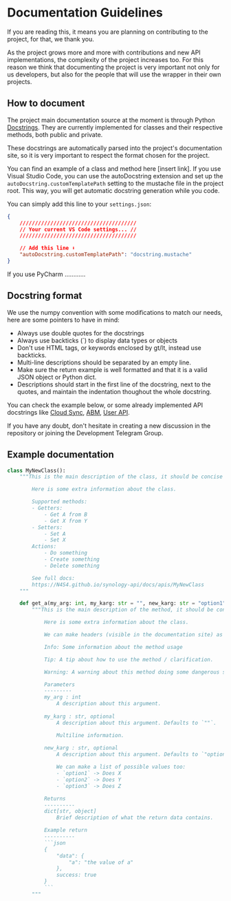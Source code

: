 # Documentation Guidelines
If you are reading this, it means you are planning on contributing to the project, for that, we thank you.

As the project grows more and more with contributions and new API implementations, the complexity of the project increases too. For this reason we think that documenting the project is very important not only for us developers, but also for the people that will use the wrapper in their own projects.

## How to document
The project main documentation source at the moment is through Python [Docstrings](https://peps.python.org/pep-0257/#what-is-a-docstring). They are currently implemented for classes and their respective methods, both public and private.

These docstrings are automatically parsed into the project's documentation site, so it is very important to respect the format chosen for the project.

You can find an example of a class and method here [insert link]. If you use Visual Studio Code, you can use the autoDocstring extension and set up the `autoDocstring.customTemplatePath` setting to the mustache file in the project root. This way, you will get automatic docstring generation while you code.

You can simply add this line to your `settings.json`:
```json
{
    //////////////////////////////////////
    // Your current VS Code settings... //
    //////////////////////////////////////

    // Add this line ⬇️
    "autoDocstring.customTemplatePath": "docstring.mustache"
}
```

If you use PyCharm ............

## Docstring format
We use the numpy convention with some modifications to match our needs, here are some pointers to have in mind:

- Always use double quotes for the docstrings
- Always use backticks (`) to display data types or objects
- Don't use HTML tags, or keywords enclosed by gt/lt, instead use backticks.
- Multi-line descriptions should be separated by an empty line.
- Make sure the return example is well formatted and that it is a valid JSON object or Python dict.
- Descriptions should start in the first line of the docstring, next to the quotes, and maintain the indentation thoughout the whole docstring.

You can check the example below, or some already implemented API docstrings like [Cloud Sync](https://github.com/N4S4/synology-api/blob/master/synology_api/cloud_sync.py), [ABM](https://github.com/N4S4/synology-api/blob/master/synology_api/abm.py), [User API](https://github.com/N4S4/synology-api/blob/master/synology_api/core_user.py).

If you have any doubt, don't hesitate in creating a new discussion in the repository or joining the Development Telegram Group.

## Example documentation
```python
class MyNewClass():
    """This is the main description of the class, it should be concise and to the point.

        Here is some extra information about the class.

        Supported methods:
        - Getters:
            - Get A from B
            - Get X from Y
        - Setters: 
            - Set A
            - Set X
        Actions:
            - Do something
            - Create something
            - Delete something

        See full docs:  
        https://N4S4.github.io/synology-api/docs/apis/MyNewClass
    """

    def get_a(my_arg: int, my_karg: str = "", new_karg: str = "option1"):
        """This is the main description of the method, it should be concise and to the point.

            Here is some extra information about the class.

            We can make headers (visible in the documentation site) as so:

            Info: Some information about the method usage

            Tip: A tip about how to use the method / clarification.

            Warning: A warning about this method doing some dangerous stuff.

            Parameters
            ---------
            my_arg : int
                A description about this argument.
            
            my_karg : str, optional
                A description about this argument. Defaults to `""`.

                Multiline information.
            
            new_karg : str, optional
                A description about this argument. Defaults to `"option1"`

                We can make a list of possible values too:
                - `option1` -> Does X
                - `option2` -> Does Y
                - `option3` -> Does Z

            Returns
            ----------
            dict[str, object]
                Brief description of what the return data contains.

            Example return
            ----------
            ```json
            {
                "data": {
                    "a": "the value of a"
                },
                success: true
            }
            ```
        """
```